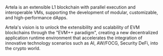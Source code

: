 
Artela is an extensible L1 blockchain with parallel execution and interoperable VMs, supporting the development of modular, customizable, and high-performance dApps. 

Artela's vision is to unlock the extensibility and scalability of EVM blockchains through the "EVM++ paradigm", creating a new decentralized application runtime environment that accelerates the integration of innovative technology scenarios such as AI, AW/FOCG, Security DeFi, into the crypto world.
